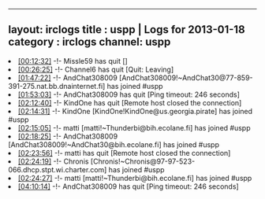 
---
layout: irclogs
title : uspp | Logs for 2013-01-18
category : irclogs
channel: uspp
---
<li class="logitem"><a href="#00:12:32" name="00:12:32" class="time">[00:12:32]</a> -!- <span class="quit">Missle59</span> has quit [] </li>
<li class="logitem"><a href="#00:26:25" name="00:26:25" class="time">[00:26:25]</a> -!- <span class="quit">Channel6</span> has quit [Quit: Leaving] </li>
<li class="logitem"><a href="#01:47:22" name="01:47:22" class="time">[01:47:22]</a> -!- <span class="join">AndChat308009</span> [AndChat308009!~AndChat30@77-859-391-275.nat.bb.dnainternet.fi] has joined #uspp </li>
<li class="logitem"><a href="#01:53:03" name="01:53:03" class="time">[01:53:03]</a> -!- <span class="quit">AndChat308009</span> has quit [Ping timeout: 246 seconds] </li>
<li class="logitem"><a href="#02:12:40" name="02:12:40" class="time">[02:12:40]</a> -!- <span class="quit">KindOne</span> has quit [Remote host closed the connection] </li>
<li class="logitem"><a href="#02:14:31" name="02:14:31" class="time">[02:14:31]</a> -!- <span class="join">KindOne</span> [KindOne!KindOne@us.georgia.pirate] has joined #uspp </li>
<li class="logitem"><a href="#02:15:05" name="02:15:05" class="time">[02:15:05]</a> -!- <span class="join">matti</span> [matti!~Thunderbi@bih.ecolane.fi] has joined #uspp </li>
<li class="logitem"><a href="#02:18:25" name="02:18:25" class="time">[02:18:25]</a> -!- <span class="join">AndChat308009</span> [AndChat308009!~AndChat30@bih.ecolane.fi] has joined #uspp </li>
<li class="logitem"><a href="#02:23:56" name="02:23:56" class="time">[02:23:56]</a> -!- <span class="quit">matti</span> has quit [Remote host closed the connection] </li>
<li class="logitem"><a href="#02:24:19" name="02:24:19" class="time">[02:24:19]</a> -!- <span class="join">Chronis</span> [Chronis!~Chronis@97-97-523-066.dhcp.stpt.wi.charter.com] has joined #uspp </li>
<li class="logitem"><a href="#02:24:27" name="02:24:27" class="time">[02:24:27]</a> -!- <span class="join">matti</span> [matti!~Thunderbi@bih.ecolane.fi] has joined #uspp </li>
<li class="logitem"><a href="#04:10:14" name="04:10:14" class="time">[04:10:14]</a> -!- <span class="quit">AndChat308009</span> has quit [Ping timeout: 246 seconds] </li>


